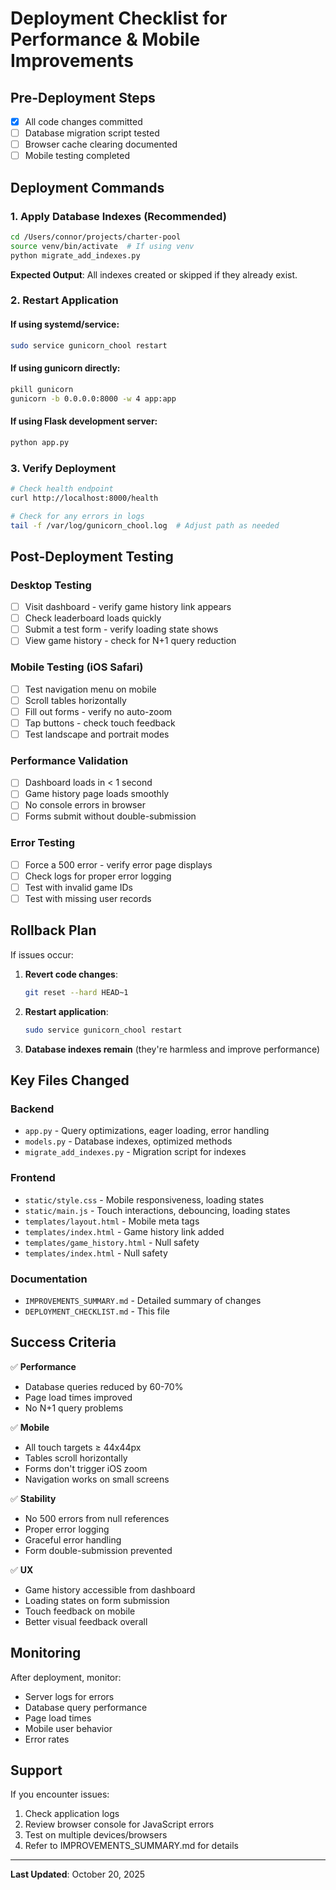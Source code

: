 # Deployment Checklist for Performance & Mobile Improvements

## Pre-Deployment Steps

- [x] All code changes committed
- [ ] Database migration script tested
- [ ] Browser cache clearing documented
- [ ] Mobile testing completed

## Deployment Commands

### 1. Apply Database Indexes (Recommended)
```bash
cd /Users/connor/projects/charter-pool
source venv/bin/activate  # If using venv
python migrate_add_indexes.py
```

**Expected Output**: All indexes created or skipped if they already exist.

### 2. Restart Application

#### If using systemd/service:
```bash
sudo service gunicorn_chool restart
```

#### If using gunicorn directly:
```bash
pkill gunicorn
gunicorn -b 0.0.0.0:8000 -w 4 app:app
```

#### If using Flask development server:
```bash
python app.py
```

### 3. Verify Deployment
```bash
# Check health endpoint
curl http://localhost:8000/health

# Check for any errors in logs
tail -f /var/log/gunicorn_chool.log  # Adjust path as needed
```

## Post-Deployment Testing

### Desktop Testing
- [ ] Visit dashboard - verify game history link appears
- [ ] Check leaderboard loads quickly
- [ ] Submit a test form - verify loading state shows
- [ ] View game history - check for N+1 query reduction

### Mobile Testing (iOS Safari)
- [ ] Test navigation menu on mobile
- [ ] Scroll tables horizontally
- [ ] Fill out forms - verify no auto-zoom
- [ ] Tap buttons - check touch feedback
- [ ] Test landscape and portrait modes

### Performance Validation
- [ ] Dashboard loads in < 1 second
- [ ] Game history page loads smoothly
- [ ] No console errors in browser
- [ ] Forms submit without double-submission

### Error Testing
- [ ] Force a 500 error - verify error page displays
- [ ] Check logs for proper error logging
- [ ] Test with invalid game IDs
- [ ] Test with missing user records

## Rollback Plan

If issues occur:

1. **Revert code changes**:
   ```bash
   git reset --hard HEAD~1
   ```

2. **Restart application**:
   ```bash
   sudo service gunicorn_chool restart
   ```

3. **Database indexes remain** (they're harmless and improve performance)

## Key Files Changed

### Backend
- `app.py` - Query optimizations, eager loading, error handling
- `models.py` - Database indexes, optimized methods
- `migrate_add_indexes.py` - Migration script for indexes

### Frontend
- `static/style.css` - Mobile responsiveness, loading states
- `static/main.js` - Touch interactions, debouncing, loading states
- `templates/layout.html` - Mobile meta tags
- `templates/index.html` - Game history link added
- `templates/game_history.html` - Null safety
- `templates/index.html` - Null safety

### Documentation
- `IMPROVEMENTS_SUMMARY.md` - Detailed summary of changes
- `DEPLOYMENT_CHECKLIST.md` - This file

## Success Criteria

✅ **Performance**
- Database queries reduced by 60-70%
- Page load times improved
- No N+1 query problems

✅ **Mobile**
- All touch targets ≥ 44x44px
- Tables scroll horizontally
- Forms don't trigger iOS zoom
- Navigation works on small screens

✅ **Stability**
- No 500 errors from null references
- Proper error logging
- Graceful error handling
- Form double-submission prevented

✅ **UX**
- Game history accessible from dashboard
- Loading states on form submission
- Touch feedback on mobile
- Better visual feedback overall

## Monitoring

After deployment, monitor:
- Server logs for errors
- Database query performance
- Page load times
- Mobile user behavior
- Error rates

## Support

If you encounter issues:
1. Check application logs
2. Review browser console for JavaScript errors
3. Test on multiple devices/browsers
4. Refer to IMPROVEMENTS_SUMMARY.md for details

---

**Last Updated**: October 20, 2025

